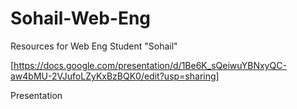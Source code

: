 # Sohail-Web-Eng
Resources for Web Eng Student "Sohail"

[https://docs.google.com/presentation/d/1Be6K_sQeiwuYBNxyQC-aw4bMU-2VJufoLZyKxBzBQK0/edit?usp=sharing]



Presentation 
